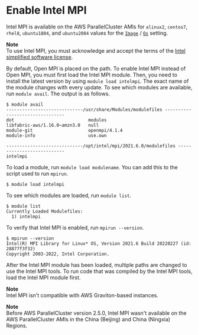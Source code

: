 # Enable Intel MPI<a name="intelmpi-v3"></a>

Intel MPI is available on the AWS ParallelCluster AMIs for `alinux2`, `centos7`, `rhel8`, `ubuntu1804`, and `ubuntu2004` values for the [`Image`](Image-v3.md) / [`Os`](Image-v3.md#yaml-Image-Os) setting\.

**Note**  
To use Intel MPI, you must acknowledge and accept the terms of the [Intel simplified software license](https://software.intel.com/en-us/license/intel-simplified-software-license)\.

By default, Open MPI is placed on the path\. To enable Intel MPI instead of Open MPI, you must first load the Intel MPI module\. Then, you need to install the latest version by using `module load intelmpi`\. The exact name of the module changes with every update\. To see which modules are available, run `module avail`\. The output is as follows\.

```
$ module avail
-----------------------------/usr/share/Modules/modulefiles --------------------------------
dot                            modules        
libfabric-aws/1.16.0~amzn3.0   null
module-git                     openmpi/4.1.4
module-info                    use.own

-----------------------------/opt/intel/mpi/2021.6.0/modulefiles ---------------------------
intelmpi
```

To load a module, run `module load modulename`\. You can add this to the script used to run `mpirun`\.

```
$ module load intelmpi
```

To see which modules are loaded, run `module list`\.

```
$ module list
Currently Loaded Modulefiles:
  1) intelmpi
```

To verify that Intel MPI is enabled, run `mpirun --version`\.

```
$ mpirun --version
Intel(R) MPI Library for Linux* OS, Version 2021.6 Build 20220227 (id: 28877f3f32)
Copyright 2003-2022, Intel Corporation.
```

After the Intel MPI module has been loaded, multiple paths are changed to use the Intel MPI tools\. To run code that was compiled by the Intel MPI tools, load the Intel MPI module first\.

**Note**  
Intel MPI isn't compatible with AWS Graviton\-based instances\.

**Note**  
Before AWS ParallelCluster version 2\.5\.0, Intel MPI wasn't available on the AWS ParallelCluster AMIs in the China \(Beijing\) and China \(Ningxia\) Regions\.